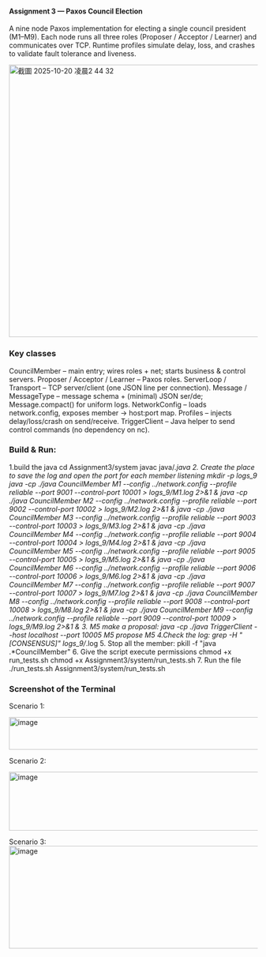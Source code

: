 #### Assignment 3 — Paxos Council Election

A nine node Paxos implementation for electing a single council president (M1–M9). Each node runs all three roles (Proposer / Acceptor / Learner) and communicates over TCP. Runtime profiles simulate delay, loss, and crashes to validate fault tolerance and liveness.

<img width="949" height="552" alt="截圖 2025-10-20 凌晨2 44 32" src="https://github.com/user-attachments/assets/8522e8dd-dea6-4d2e-8a9d-3cd29ee65e12" />

### Key classes
CouncilMember – main entry; wires roles + net; starts business & control servers.
Proposer / Acceptor / Learner – Paxos roles.
ServerLoop / Transport – TCP server/client (one JSON line per connection).
Message / MessageType – message schema + (minimal) JSON ser/de; Message.compact() for uniform logs.
NetworkConfig – loads network.config, exposes member → host:port map.
Profiles – injects delay/loss/crash on send/receive.
TriggerClient – Java helper to send control commands (no dependency on nc).

### Build & Run:
1.build the java
cd Assignment3/system
javac java/*.java
2. Create the place to save the log and open the port for each member listening
mkdir -p logs_9
java -cp ./java CouncilMember M1 --config ../network.config --profile reliable --port 9001 --control-port 10001 > logs_9/M1.log 2>&1 &
java -cp ./java CouncilMember M2 --config ../network.config --profile reliable --port 9002 --control-port 10002 > logs_9/M2.log 2>&1 &
java -cp ./java CouncilMember M3 --config ../network.config --profile reliable --port 9003 --control-port 10003 > logs_9/M3.log 2>&1 &
java -cp ./java CouncilMember M4 --config ../network.config --profile reliable --port 9004 --control-port 10004 > logs_9/M4.log 2>&1 &
java -cp ./java CouncilMember M5 --config ../network.config --profile reliable --port 9005 --control-port 10005 > logs_9/M5.log 2>&1 &
java -cp ./java CouncilMember M6 --config ../network.config --profile reliable --port 9006 --control-port 10006 > logs_9/M6.log 2>&1 &
java -cp ./java CouncilMember M7 --config ../network.config --profile reliable --port 9007 --control-port 10007 > logs_9/M7.log 2>&1 &
java -cp ./java CouncilMember M8 --config ../network.config --profile reliable --port 9008 --control-port 10008 > logs_9/M8.log 2>&1 &
java -cp ./java CouncilMember M9 --config ../network.config --profile reliable --port 9009 --control-port 10009 > logs_9/M9.log 2>&1 &
3. M5 make a proposal:
java -cp ./java TriggerClient --host localhost --port 10005 M5 propose M5
4.Check the log:
grep -H "\[CONSENSUS\]" logs_9/*.log
5. Stop all the member:
pkill -f "java .*CouncilMember"
6. Give the script execute permissions
chmod +x run_tests.sh  chmod +x Assignment3/system/run_tests.sh
7. Run the file
./run_tests.sh     Assignment3/system/run_tests.sh

### Screenshot of the Terminal
Scenario 1:

<img width="524" height="66" alt="image" src="https://github.com/user-attachments/assets/0ecca136-db27-451f-a63b-14d8b4ed10e0" />

Scenario 2:

<img width="524" height="119" alt="image" src="https://github.com/user-attachments/assets/c6327d01-f7b1-4b57-8c96-0f0775ea561a" />

Scenario 3:
<img width="524" height="208" alt="image" src="https://github.com/user-attachments/assets/41cb5fdd-213f-4562-9b37-c2600c88b73a" />

